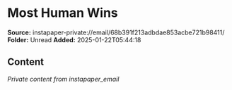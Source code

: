# Most Human Wins

**Source:** instapaper-private://email/68b391f213adbdae853acbe721b98411/
**Folder:** Unread
**Added:** 2025-01-22T05:44:18




## Content
*Private content from instapaper_email*
